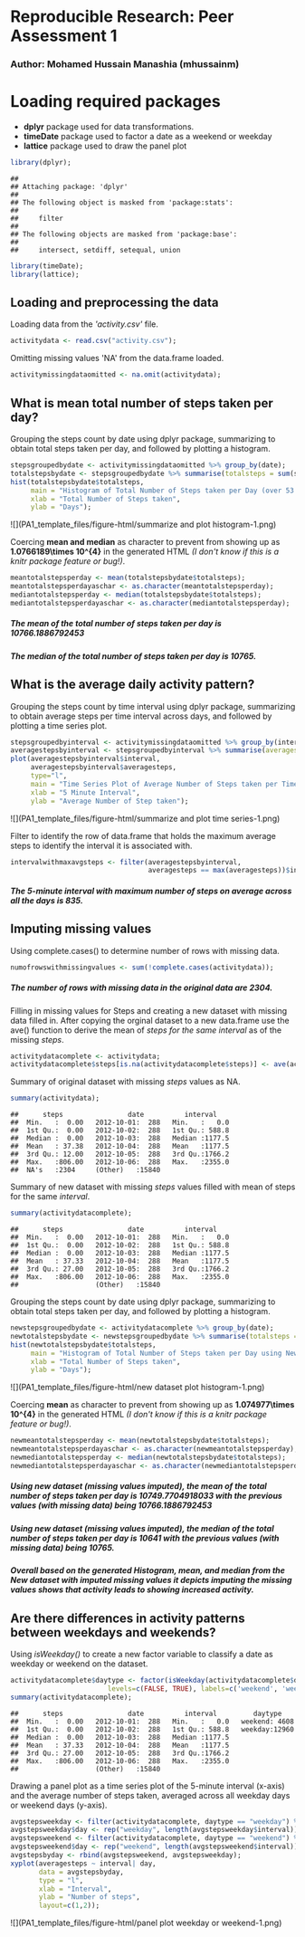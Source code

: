 # Reproducible Research: Peer Assessment 1
### Author: Mohamed Hussain Manashia (mhussainm)
   
# Loading required packages
- **dplyr** package used for data transformations.
- **timeDate** package used to factor a date as a weekend or weekday
- **lattice** package used to draw the panel plot

```r
library(dplyr);
```

```
## 
## Attaching package: 'dplyr'
## 
## The following object is masked from 'package:stats':
## 
##     filter
## 
## The following objects are masked from 'package:base':
## 
##     intersect, setdiff, setequal, union
```

```r
library(timeDate);
library(lattice);
```
     
    
## Loading and preprocessing the data

Loading data from the *'activity.csv'* file.

```r
activitydata <- read.csv("activity.csv");
```

Omitting missing values 'NA' from the data.frame loaded.

```r
activitymissingdataomitted <- na.omit(activitydata);
```
  
  
## What is mean total number of steps taken per day?

Grouping the steps count by date using dplyr package, summarizing to
obtain total steps taken per day, and followed by plotting a histogram.

```r
stepsgroupedbydate <- activitymissingdataomitted %>% group_by(date);
totalstepsbydate <- stepsgroupedbydate %>% summarise(totalsteps = sum(steps));
hist(totalstepsbydate$totalsteps, 
     main = "Histogram of Total Number of Steps taken per Day (over 53 days)", 
     xlab = "Total Number of Steps taken",  
     ylab = "Days");
```

![](PA1_template_files/figure-html/summarize and plot histogram-1.png) 

Coercing **mean and median** as character to prevent from showing up as **1.0766189\times 10^{4}** 
in the generated HTML *(I don't know if this is a knitr package feature or bug!)*.

```r
meantotalstepsperday <- mean(totalstepsbydate$totalsteps);
meantotalstepsperdayaschar <- as.character(meantotalstepsperday);
mediantotalstepsperday <- median(totalstepsbydate$totalsteps);
mediantotalstepsperdayaschar <- as.character(mediantotalstepsperday);
```

##### The **mean** of the total number of steps taken per day is **10766.1886792453**

##### The **median** of the total number of steps taken per day is **10765**.
    
        
## What is the average daily activity pattern?

Grouping the steps count by time interval using dplyr package, summarizing to
obtain average steps per time interval across days, and followed by plotting a
time series plot.

```r
stepsgroupedbyinterval <- activitymissingdataomitted %>% group_by(interval);
averagestepsbyinterval <- stepsgroupedbyinterval %>% summarise(averagesteps = mean(steps));
plot(averagestepsbyinterval$interval, 
     averagestepsbyinterval$averagesteps, 
     type="l", 
     main = "Time Series Plot of Average Number of Steps taken per Time Interval", 
     xlab = "5 Minute Interval",  
     ylab = "Average Number of Step taken");
```

![](PA1_template_files/figure-html/summarize and plot time series-1.png) 

Filter to identify the row of data.frame that holds the maximum average steps to 
identify the interval it is associated with.

```r
intervalwithmaxavgsteps <- filter(averagestepsbyinterval, 
                                  averagesteps == max(averagesteps))$interval;
```
##### The **5-minute interval** with maximum number of steps on average across all the days is **835**.
  
  
## Imputing missing values

Using complete.cases() to determine number of rows with missing data.

```r
numofrowswithmissingvalues <- sum(!complete.cases(activitydata));
```
##### The **number of rows** with missing data in the original data are **2304**.

Filling in missing values for Steps and creating a new dataset with missing data filled in. After copying the orginal dataset to a new data.frame use the ave() function to derive the mean of *steps for the same interval* as of the missing  *steps*.

```r
activitydatacomplete <- activitydata;
activitydatacomplete$steps[is.na(activitydatacomplete$steps)] <- ave(activitydatacomplete$steps, activitydatacomplete$interval, FUN=function(x)floor(mean(x, na.rm = T)))[is.na(activitydatacomplete$steps)];
```

Summary of original dataset with missing *steps* values as NA.

```r
summary(activitydata);
```

```
##      steps                date          interval     
##  Min.   :  0.00   2012-10-01:  288   Min.   :   0.0  
##  1st Qu.:  0.00   2012-10-02:  288   1st Qu.: 588.8  
##  Median :  0.00   2012-10-03:  288   Median :1177.5  
##  Mean   : 37.38   2012-10-04:  288   Mean   :1177.5  
##  3rd Qu.: 12.00   2012-10-05:  288   3rd Qu.:1766.2  
##  Max.   :806.00   2012-10-06:  288   Max.   :2355.0  
##  NA's   :2304     (Other)   :15840
```

Summary of new dataset with missing *steps* values filled with mean of steps for the same *interval*.

```r
summary(activitydatacomplete);
```

```
##      steps                date          interval     
##  Min.   :  0.00   2012-10-01:  288   Min.   :   0.0  
##  1st Qu.:  0.00   2012-10-02:  288   1st Qu.: 588.8  
##  Median :  0.00   2012-10-03:  288   Median :1177.5  
##  Mean   : 37.33   2012-10-04:  288   Mean   :1177.5  
##  3rd Qu.: 27.00   2012-10-05:  288   3rd Qu.:1766.2  
##  Max.   :806.00   2012-10-06:  288   Max.   :2355.0  
##                   (Other)   :15840
```

Grouping the steps count by date using dplyr package, summarizing to
obtain total steps taken per day, and followed by plotting a histogram.

```r
newstepsgroupedbydate <- activitydatacomplete %>% group_by(date);
newtotalstepsbydate <- newstepsgroupedbydate %>% summarise(totalsteps = sum(steps));
hist(newtotalstepsbydate$totalsteps, 
     main = "Histogram of Total Number of Steps taken per Day using New dataset", 
     xlab = "Total Number of Steps taken",  
     ylab = "Days");
```

![](PA1_template_files/figure-html/new dataset plot histogram-1.png) 

Coercing **mean** as character to prevent from showing up as **1.074977\times 10^{4}** 
in the generated HTML *(I don't know if this is a knitr package feature or bug!)*.

```r
newmeantotalstepsperday <- mean(newtotalstepsbydate$totalsteps);
newmeantotalstepsperdayaschar <- as.character(newmeantotalstepsperday);
newmediantotalstepsperday <- median(newtotalstepsbydate$totalsteps);
newmediantotalstepsperdayaschar <- as.character(newmediantotalstepsperday);
```

##### Using new dataset (missing values imputed), the **mean** of the total number of steps taken per day is **10749.7704918033** with the previous values (with missing data) being **10766.1886792453**

##### Using new dataset (missing values imputed), the **median** of the total number of steps taken per day is **10641** with the previous values (with missing data) being **10765**.

##### Overall based on the generated Histogram, mean, and median from the New dataset with imputed missing values it depicts imputing the missing values shows that activity leads to showing increased activity.

## Are there differences in activity patterns between weekdays and weekends?

Using *isWeekday()* to create a new factor variable to classify a date as weekday or weekend on the dataset.

```r
activitydatacomplete$daytype <- factor(isWeekday(activitydatacomplete$date, wday=1:5), 
                        levels=c(FALSE, TRUE), labels=c('weekend', 'weekday'));
summary(activitydatacomplete);
```

```
##      steps                date          interval         daytype     
##  Min.   :  0.00   2012-10-01:  288   Min.   :   0.0   weekend: 4608  
##  1st Qu.:  0.00   2012-10-02:  288   1st Qu.: 588.8   weekday:12960  
##  Median :  0.00   2012-10-03:  288   Median :1177.5                  
##  Mean   : 37.33   2012-10-04:  288   Mean   :1177.5                  
##  3rd Qu.: 27.00   2012-10-05:  288   3rd Qu.:1766.2                  
##  Max.   :806.00   2012-10-06:  288   Max.   :2355.0                  
##                   (Other)   :15840
```

Drawing a panel plot as a time series plot of the 5-minute interval (x-axis) and the average number of steps taken, averaged across all weekday days or weekend days (y-axis).

```r
avgstepsweekday <- filter(activitydatacomplete, daytype == "weekday") %>% group_by(interval) %>% summarise(averagesteps = mean(steps));
avgstepsweekday$day <- rep("weekday", length(avgstepsweekday$interval));
avgstepsweekend <- filter(activitydatacomplete, daytype == "weekend") %>% group_by(interval) %>% summarise(averagesteps = mean(steps));
avgstepsweekend$day <- rep("weekend", length(avgstepsweekend$interval));
avgstepsbyday <- rbind(avgstepsweekend, avgstepsweekday);
xyplot(averagesteps ~ interval| day, 
       data = avgstepsbyday,
       type = "l",
       xlab = "Interval",
       ylab = "Number of steps",
       layout=c(1,2));
```

![](PA1_template_files/figure-html/panel plot weekday or weekend-1.png) 
